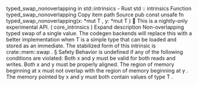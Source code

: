 typed_swap_nonoverlapping in std::intrinsics - Rust
std
::
intrinsics
Function
typed_swap_nonoverlapping
Copy item path
Source
pub const unsafe fn typed_swap_nonoverlapping<T>(x:
*mut T
, y:
*mut T
)
🔬
This is a nightly-only experimental API. (
core_intrinsics
)
Expand description
Non-overlapping
typed
swap of a single value.
The codegen backends will replace this with a better implementation when
T
is a simple type that can be loaded and stored as an immediate.
The stabilized form of this intrinsic is
crate::mem::swap
.
§
Safety
Behavior is undefined if any of the following conditions are violated:
Both
x
and
y
must be
valid
for both reads and writes.
Both
x
and
y
must be properly aligned.
The region of memory beginning at
x
must
not
overlap with the region of memory
beginning at
y
.
The memory pointed by
x
and
y
must both contain values of type
T
.